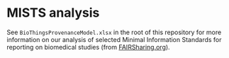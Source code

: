 # MISTS analysis

See `BioThingsProvenanceModel.xlsx` in the root of this repository for more information on our analysis of selected Minimal Information Standards for reporting on biomedical studies (from [FAIRSharing.org](https://fairsharing.org/)).